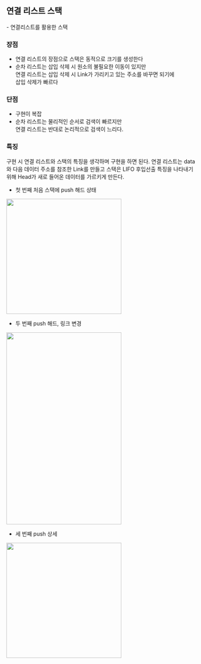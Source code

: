 <h2>연결 리스트 스택</h2>
 - 연결리스트를 활용한 스택
 <br>
 
 <h3>장점</h3>
 
  - 연결 리스트의 장점으로 스택은 동적으로 크기를 생성한다
  - 순차 리스트는 삽입 삭제 시 원소의 불필요한 이동이 있지만 <br/>
    연결 리스트는 삽입 삭제 시 Link가 가리키고 있는 주소를 바꾸면 되기에 <br/>
    삽입 삭제가 빠르다
    
<h3>단점</h3>

 - 구현이 복잡
 - 순차 리스트는 물리적인 순서로 검색이 빠르지만<br />
   연결 리스트는 반대로 논리적으로 검색이 느리다.
<h3>특징</h3>
<p>
  구현 시 연결 리스트와 스택의 특징을 생각하며 구현을 하면 된다.
  연결 리스트는 data와 다음 데이터 주소를 참조한 Link를 만들고
  스택은 LIFO 후입선출 특징을 나타내기 위해 Head가 새로 들어온 데이터를 가르키게 만든다.
</p>


- 첫 번째 처음 스택에 push 해드 상태
<img src="https://github.com/stayonasDev/Tag/assets/149605122/60a45599-49bd-4bb4-8c40-fc649425f722" width="300px" height="300px">
<br>

- 두 번째 push 해드, 링크 변경
<img src="https://github.com/stayonasDev/Tag/assets/149605122/5e8c64d1-28bd-48f5-81fc-73b5fa4732f5" width="300px" height="500px">
<br>

- 세 번째 push 상세   
<img src="https://github.com/stayonasDev/Tag/assets/149605122/68f834d7-11fd-4f0c-a5b5-e6000d889828" width="300px" height="300px">
